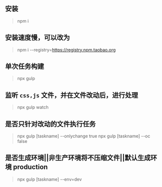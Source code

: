 ## 安装
> npm i

## 安装速度慢，可以改为
> npm i --registry=https://registry.npm.taobao.org 

## 单次任务构建
> npx gulp

## 监听 `css,js` 文件，并在文件改动后，进行处理
> npx gulp watch

## 是否只针对改动的文件执行任务 
> npx gulp [taskname] --onlychange true
> npx gulp [taskname] --oc false

## 是否生成环境||非生产环境将不压缩文件||默认生成环境 production
> npx gulp [taskname] --env=dev